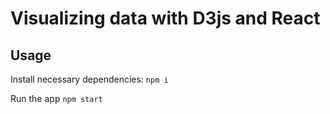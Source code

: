 # Visualizing data with D3js and React

## Usage

Install necessary dependencies:
`npm i`

Run the app
`npm start`
